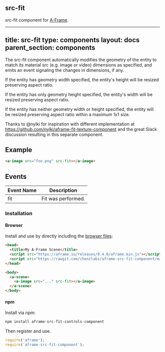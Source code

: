 ## src-fit

src-fit component for [A-Frame](https://aframe.io).

---
title: src-fit
type: components
layout: docs
parent_section: components
---

The src-fit component automatically modifies the geometry of the entity
to match its material src (e.g. image or video) dimensions as specified, 
and emits an event signaling the changes in dimensions, if any.

If the entity has geometry width specified, 
the entity's height will be resized preserving aspect ratio.

If the entity has only geometry height specified, 
the entity's width will be resized preserving aspect ratio.

If the entity has neither geometry width or height specified, 
the entity will be resized preserving aspect ratio within a maximum 1x1 size.

Thanks to @nylki for inspiration with different implementation at
https://github.com/nylki/aframe-fit-texture-component
and the great Slack discussion resulting in this separate component.

## Example

```html
<a-image src="foo.png" src-fit></a-image>
```

## Events

| Event Name   | Description             |
| ----------   | -----------             |
| fit          | Fit was performed.      |

### Installation

#### Browser

Install and use by directly including the [browser files](dist):

```html
<head>
  <title>My A-Frame Scene</title>
  <script src="https://aframe.io/releases/0.4.0/aframe.min.js"></script>
  <script src="https://rawgit.com/chenzlabs/aframe-src-fit-component/master/dist/aframe-src-fit-component.min.js"></script>
</head>

<body>
  <a-scene>
    <a-image src="..." src-fit></a-image>
  </a-scene>
</body>
```

#### npm

Install via npm:

```bash
npm install aframe-src-fit-controls-component
```

Then register and use.

```js
require('aframe');
require('aframe-src-fit-component');
```

